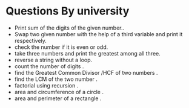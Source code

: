 

# Questions By university

- Print sum of the digits of the given number..
- Swap two given number with the help of a third variable and print it respectively.
- check the number if it is even or odd.
- take three numbers and print the greatest among all three.
- reverse a string without a loop.
- count the number of digits . 
- find the Greatest Common Divisor /HCF of two numbers .
- find the LCM of the two number .
- factorial using recursion .
- area and circumference of a circle .
- area and perimeter of a rectangle . 
